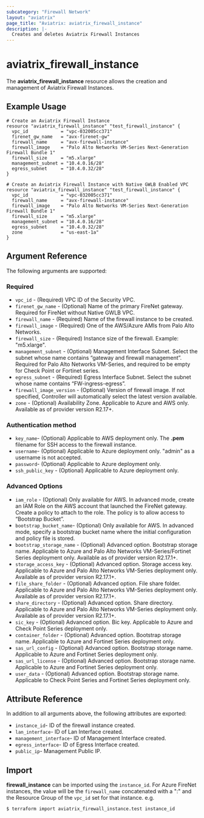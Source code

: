 ```yaml
---
subcategory: "Firewall Network"
layout: "aviatrix"
page_title: "Aviatrix: aviatrix_firewall_instance"
description: |-
  Creates and deletes Aviatrix Firewall Instances
---
```


# aviatrix_firewall_instance

The **aviatrix_firewall_instance** resource allows the creation and management of Aviatrix Firewall Instances.

## Example Usage

```hcl
# Create an Aviatrix Firewall Instance
resource "aviatrix_firewall_instance" "test_firewall_instance" {
  vpc_id            = "vpc-032005cc371"
  firenet_gw_name   = "avx-firenet-gw"
  firewall_name     = "avx-firewall-instance"
  firewall_image    = "Palo Alto Networks VM-Series Next-Generation Firewall Bundle 1"
  firewall_size     = "m5.xlarge"
  management_subnet = "10.4.0.16/28"
  egress_subnet     = "10.4.0.32/28"
}
```
```hcl
# Create an Aviatrix Firewall Instance with Native GWLB Enabled VPC
resource "aviatrix_firewall_instance" "test_firewall_instance" {
  vpc_id            = "vpc-032005cc371"
  firewall_name     = "avx-firewall-instance"
  firewall_image    = "Palo Alto Networks VM-Series Next-Generation Firewall Bundle 1"
  firewall_size     = "m5.xlarge"
  management_subnet = "10.4.0.16/28"
  egress_subnet     = "10.4.0.32/28"
  zone              = "us-east-1a"
}
```

## Argument Reference

The following arguments are supported:

### Required
* `vpc_id` - (Required) VPC ID of the Security VPC.
* `firenet_gw_name` - (Optional) Name of the primary FireNet gateway. Required for FireNet without Native GWLB VPC.
* `firewall_name` - (Required) Name of the firewall instance to be created.
* `firewall_image` - (Required) One of the AWS/Azure AMIs from Palo Alto Networks.
* `firewall_size` - (Required) Instance size of the firewall. Example: "m5.xlarge".  
* `management_subnet` - (Optional) Management Interface Subnet. Select the subnet whose name contains “gateway and firewall management”. Required for Palo Alto Networks VM-Series, and required to be empty for Check Point or Fortinet series.
* `egress_subnet` - (Required) Egress Interface Subnet. Select the subnet whose name contains “FW-ingress-egress”.
* `firewall_image_version` - (Optional) Version of firewall image. If not specified, Controller will automatically select the latest version available.
* `zone` - (Optional) Availability Zone. Applicable to Azure and AWS only. Available as of provider version R2.17+.

### Authentication method
* `key_name`- (Optional) Applicable to AWS deployment only. The **.pem** filename for SSH access to the firewall instance.
* `username`- (Optional) Applicable to Azure deployment only. "admin" as a username is not accepted.
* `password`- (Optional) Applicable to Azure deployment only.
* `ssh_public_key` - (Optional) Applicable to Azure deployment only.

### Advanced Options
* `iam_role` - (Optional) Only available for AWS. In advanced mode, create an IAM Role on the AWS account that launched the FireNet gateway. Create a policy to attach to the role. The policy is to allow access to “Bootstrap Bucket”.
* `bootstrap_bucket_name`- (Optional) Only available for AWS. In advanced mode, specify a bootstrap bucket name where the initial configuration and policy file is stored.
* `bootstrap_storage_name` - (Optional) Advanced option. Bootstrap storage name. Applicable to Azure and Palo Alto Networks VM-Series/Fortinet Series deployment only. Available as of provider version R2.17.1+.
* `storage_access_key` - (Optional) Advanced option. Storage access key. Applicable to Azure and Palo Alto Networks VM-Series deployment only. Available as of provider version R2.17.1+.
* `file_share_folder` - (Optional) Advanced option. File share folder. Applicable to Azure and Palo Alto Networks VM-Series deployment only. Available as of provider version R2.17.1+.
* `share_directory` - (Optional) Advanced option. Share directory. Applicable to Azure and Palo Alto Networks VM-Series deployment only. Available as of provider version R2.17.1+.
* `sic_key` - (Optional) Advanced option. Bic key. Applicable to Azure and Check Point Series deployment only.
* `container_folder` - (Optional) Advanced option. Bootstrap storage name. Applicable to Azure and Fortinet Series deployment only.
* `sas_url_config` - (Optional) Advanced option. Bootstrap storage name. Applicable to Azure and Fortinet Series deployment only.
* `sas_url_license` - (Optional) Advanced option. Bootstrap storage name. Applicable to Azure and Fortinet Series deployment only.
* `user_data` - (Optional) Advanced option. Bootstrap storage name. Applicable to Check Point Series and Fortinet Series deployment only.

## Attribute Reference

In addition to all arguments above, the following attributes are exported:

* `instance_id`- ID of the firewall instance created.
* `lan_interface`- ID of Lan Interface created.
* `management_interface`- ID of Management Interface created.
* `egress_interface`- ID of Egress Interface created.
* `public_ip`- Management Public IP.

## Import

**firewall_instance** can be imported using the `instance_id`. For Azure FireNet instances, the value will be the `firewall_name` concatenated with a ":" and the Resource Group of the `vpc_id` set for that instance. e.g.

```
$ terraform import aviatrix_firewall_instance.test instance_id
```
